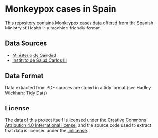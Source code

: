 # Monkeypox cases in Spain

This repository contains Monkeypox cases data offered from the Spanish Ministry of Health in a machine-friendly format.

## Data Sources

* [Ministerio de Sanidad](https://www.sanidad.gob.es/areas/alertasEmergenciasSanitarias/alertasActuales/alertaMonkeypox/home.htm)
* [Instituto de Salud Carlos III](https://www.isciii.es/QueHacemos/Servicios/VigilanciaSaludPublicaRENAVE/EnfermedadesTransmisibles/Paginas/Resultados_Vigilancia_Viruela-del-mono.aspx)

## Data Format

Data extracted from PDF sources are stored in a tidy format (see Hadley Wickham: [Tidy Data](https://dx.doi.org/10.18637/jss.v059.i10))

## License

The data of this project itself is licensed under the [Creative Commons Attribution 4.0 International license](https://creativecommons.org/licenses/by/4.0/), and the source code used to extract that data is licensed under the [unlicense](UNLICENSE.txt).
